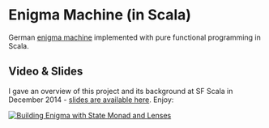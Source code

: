 # Enigma Machine (in Scala)

German [enigma machine](http://en.wikipedia.org/wiki/Enigma_machine) implemented with pure functional programming in Scala.

## Video & Slides

I gave an overview of this project and its background at SF Scala in December 2014 - [slides are available here](http://www.slideshare.net/timperrett/enigma-machineinscala). Enjoy:

[![Building Enigma with State Monad and Lenses](http://img.youtube.com/vi/34gszmAM4VQ/0.jpg)](https://youtu.be/34gszmAM4VQ?t=35s "Building Enigma with State Monad and Lenses")
